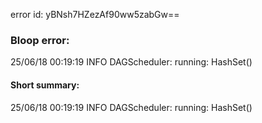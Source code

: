 error id: yBNsh7HZezAf90ww5zabGw==
### Bloop error:

25/06/18 00:19:19 INFO DAGScheduler: running: HashSet()
#### Short summary: 

25/06/18 00:19:19 INFO DAGScheduler: running: HashSet()